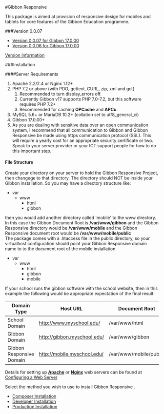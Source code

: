 #Gibbon Responsive 

This package is aimed at provision of responsive design for mobiles and tablets for core features of the Gibbon Education programme.

###Version 0.0.07

* [Version 0.0.07 for Gibbon 17.0.00](/Download/Gibbon-Mobile.0.0.07.zip/)
* [Version 0.0.06 for Gibbon 17.0.00](/Download/Gibbon-Mobile.0.0.06.zip/)

[Version Information](/Start/Version/)

###Installation

####Server Requirements

1.  Apache 2.2/2.4 or Nginx 1.12+
2.  PHP 7.2 or above (with PDO, gettext, CURL, zip, xml and gd.)
    1. Recommended to turn display_errors off.
    2. Currently Gibbon v17 supports PHP 7.0-7.2, but this software requires PHP 7.2+
    3. Recommended for caching __OPCache__ and __APCu__.
3.  MySQL 5.6+ or MariaDB 10.2+ (collation set to utf8_general_ci)
4.  Gibbon 17.0.00+
5.  As you are dealing with sensitive data over an open communication system, I recommend that all communication to Gibbon and Gibbon Responsive  be made using https communication protocol (SSL).  This will require a yearly cost for an appropriate security certificate or two.  Speak to your server provider or your ICT support people for how to do this important step. 

#### File Structure
Create your directory on your server to hold the Gibbon Responsive  Project, then changege to that directory.  The directory should NOT be inside your Gibbon installation.  So you may have a directory structure like:

* var
    * www
        * html
        * gibbon
        
then you would add another directory called 'mobile' to the www directory.  In this case the Gibbon Document Root is __/var/www/gibbon__  and the Gibbon Responsive  directory would be __/var/www/mobile__ and the Gibbon Responsive  document root would be __/var/www/mobile/public__  
The package comes with a .htaccess file in the public directory, so your virtualhost configuration should point your Gibbon Responsive  domain name to to the document root of the mobile installation.

* var
    * www
        * html
        * gibbon
        * mobile
        
If your school runs the gibbon software with the school website, then in this example the following would be appropriate expectation of the final result:

| Domain Type          | Host URL                    | Document Root          |
|----------------------|-----------------------------|------------------------|
| School Domain        | http://www.myschool.edu/    | /var/www/html          |
| Gibbon Domain        | http://gibbon.myschool.edu/ | /var/www/gibbon        |
| Gibbon Responsive  Domain | http://mobile.myschool.edu/ | /var/www/mobile/public |

Details for setting up [__Apache__](/Install/Apache-2.4) or [__Nginx__](/Install/Nginx) web servers can be found at [Configuring a Web Server](https://symfony.com/doc/current/setup/web_server_configuration.html)

Select the method you wish to use to install Gibbon Responsive .

*   [Composer Installation](/Install/Composer/)
*   [Developer Installation](/Install/Developer/)
*   [Production Installation](/Install/Production/)